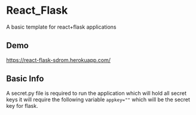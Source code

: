 # React_Flask
A basic template for react+flask applications

## Demo
https://react-flask-sdrom.herokuapp.com/

## Basic Info
A secret.py file is required to run the application which will hold all secret keys
it will require the following variable `appkey=""` which will be the secret key for flask.
